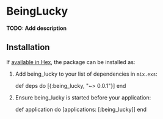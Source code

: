 # BeingLucky

**TODO: Add description**

## Installation

If [available in Hex](https://hex.pm/docs/publish), the package can be installed as:

  1. Add being_lucky to your list of dependencies in `mix.exs`:

        def deps do
          [{:being_lucky, "~> 0.0.1"}]
        end

  2. Ensure being_lucky is started before your application:

        def application do
          [applications: [:being_lucky]]
        end

